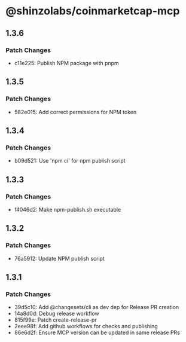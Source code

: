 # @shinzolabs/coinmarketcap-mcp

## 1.3.6

### Patch Changes

- c11e225: Publish NPM package with pnpm

## 1.3.5

### Patch Changes

- 582e015: Add correct permissions for NPM token

## 1.3.4

### Patch Changes

- b09d521: Use 'npm ci' for npm publish script

## 1.3.3

### Patch Changes

- f4046d2: Make npm-publish.sh executable

## 1.3.2

### Patch Changes

- 76a5912: Update NPM publish script

## 1.3.1

### Patch Changes

- 39d5c10: Add @changesets/cli as dev dep for Release PR creation
- 14a8d0d: Debug release workflow
- 815f99e: Patch create-release-pr
- 2eee98f: Add github workflows for checks and publishing
- 86e6d2f: Ensure MCP version can be updated in same release PRs
